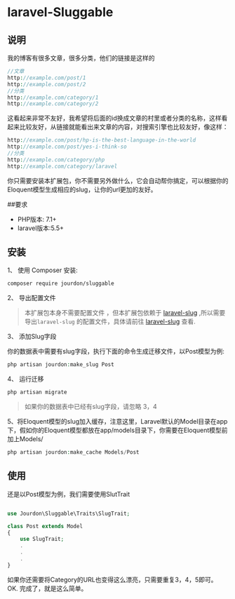 # laravel-Sluggable

## 说明
我的博客有很多文章，很多分类，他们的链接是这样的
```php
//文章
http://example.com/post/1
http://example.com/post/2
//分类
http://example.com/category/1
http://example.com/category/2
```
这看起来非常不友好，我希望将后面的id换成文章的村里或者分类的名称，这样看起来比较友好，从链接就能看出来文章的内容，对搜索引擎也比较友好，像这样：
```php
http://example.com/post/hp-is-the-best-language-in-the-world
http://example.com/post/yes-i-think-so
//分类
http://example.com/category/php
http://example.com/category/laravel
```
你只需要安装本扩展包，你不需要另外做什么，它会自动帮你搞定，可以根据你的Eloquent模型生成相应的slug，让你的url更加的友好。

##要求

* PHP版本: 7.1+
* laravel版本:5.5+

## 安装

1、 使用 Composer 安装:

```bash
composer require jourdon/sluggable
```
2、 导出配置文件

>本扩展包本身不需要配置文件 ，但本扩展包依赖于 [laravel-slug](https://github.com/jourdon/laravel-slug) ,所以需要导出`laravel-slug` 的配置文件，具体请前往 [laravel-slug](https://github.com/jourdon/laravel-slug)  查看.

3、 添加Slug字段 

你的数据表中需要有slug字段，执行下面的命令生成迁移文件，以Post模型为例:
```php
php artisan jourdon:make_slug Post
```
4、 运行迁移
```php
php artisan migrate
```
>如果你的数据表中已经有slug字段，请忽略 3，4

5、将Eloquent模型的slug加入缓存，注意这里，Laravel默认的Model目录在app下，假如你的Eloquent模型都放在app/models目录下，你需要在Eloquent模型前加上Models/
```php
php artisan jourdon:make_cache Models/Post
```


## 使用
还是以Post模型为例，我们需要使用SlutTrait
```php

use Jourdon\Sluggable\Traits\SlugTrait;

class Post extends Model
{
    use SlugTrait;
    .
    .
    .
}

```
如果你还需要将Category的URL也变得这么漂亮，只需要重复3，4，5即可。
OK. 完成了，就是这么简单。
